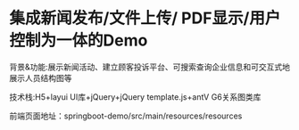 # 集成新闻发布/文件上传/ PDF显示/用户控制为一体的Demo

背景&功能:展示新闻活动、建立顾客投诉平台、可搜索查询企业信息和可交互式地展示人员结构图等 

技术栈:H5+layui UI库+jQuery+jQuery template.js+antV G6关系图类库

前端页面地址：springboot-demo/src/main/resources/resources